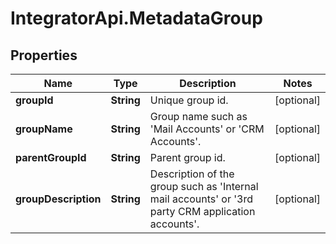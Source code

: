 # IntegratorApi.MetadataGroup

## Properties

Name | Type | Description | Notes
------------ | ------------- | ------------- | -------------
**groupId** | **String** | Unique group id. | [optional] 
**groupName** | **String** | Group name such as &#39;Mail Accounts&#39; or &#39;CRM Accounts&#39;. | [optional] 
**parentGroupId** | **String** | Parent group id. | [optional] 
**groupDescription** | **String** | Description of the group such as &#39;Internal mail accounts&#39; or &#39;3rd party CRM application accounts&#39;. | [optional] 


